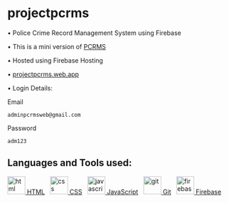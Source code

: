 # projectpcrms

• Police Crime Record Management System using Firebase

• This is a mini version of <a href="https://github.com/sameemul-haque/PCRMS"  target="_blank"> PCRMS </a>

• Hosted using Firebase Hosting 

• <a href="https://projectpcrms.web.app" target="_blank">projectpcrms.web.app</a>

• Login Details:

Email
```
adminpcrmsweb@gmail.com
```
Password
```
adm123
```


## Languages and Tools used:
<a href="https://html.spec.whatwg.org/multipage/" target="_blank" rel="noreferrer">
<img src="https://www.vectorlogo.zone/logos/w3_html5/w3_html5-icon.svg" alt="html" width="40" height="40"/> HTML</a> 
&nbsp;
<a href="https://www.w3.org/TR/CSS/#css" target="_blank" rel="noreferrer">
<img src="https://www.vectorlogo.zone/logos/w3_css/w3_css-icon.svg" alt="css" width="40" height="40"/> CSS</a> 
&nbsp;
<a href="https://www.ecma-international.org/publications-and-standards/standards/ecma-262/" target="_blank" rel="noreferrer">
<img src="https://upload.vectorlogo.zone/logos/javascript/images/239ec8a4-163e-4792-83b6-3f6d96911757.svg" alt="javascript" width="40" height="40"/> JavaScript</a> 
&nbsp;
<a href="https://git-scm.com/" target="_blank" rel="noreferrer">
<img src="https://www.vectorlogo.zone/logos/git-scm/git-scm-icon.svg" alt="git" width="40" height="40"/> Git</a> 
&nbsp;
<a href="https://firebase.google.com/" target="_blank" rel="noreferrer">
<img src="https://www.vectorlogo.zone/logos/firebase/firebase-icon.svg" alt="firebase" width="40" height="40"/> Firebase</a> 
&nbsp;


